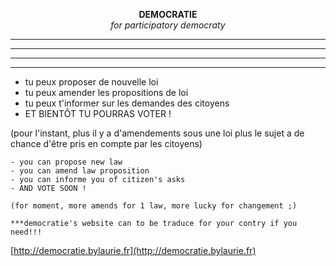 <p align="center">
  <strong>DEMOCRATIE</strong>
  </br><i>for participatory democraty</i>
</p>

----------------------------------------------
---------------------------------------------
-----------------------------------------------
----------------------------------------------

- tu peux proposer de nouvelle loi
- tu peux amender les propositions de loi
- tu peux t'informer sur les demandes des citoyens
- ET BIENTÔT TU POURRAS VOTER !

(pour l'instant, plus il y a d'amendements sous une loi plus le sujet a de chance d'être pris en compte par les citoyens)

```
- you can propose new law
- you can amend law proposition
- you can informe you of citizen's asks
- AND VOTE SOON !

(for moment, more amends for 1 law, more lucky for changement ;)

***democratie's website can to be traduce for your contry if you need!!!
``` 

[http://democratie.bylaurie.fr](http://democratie.bylaurie.fr)


